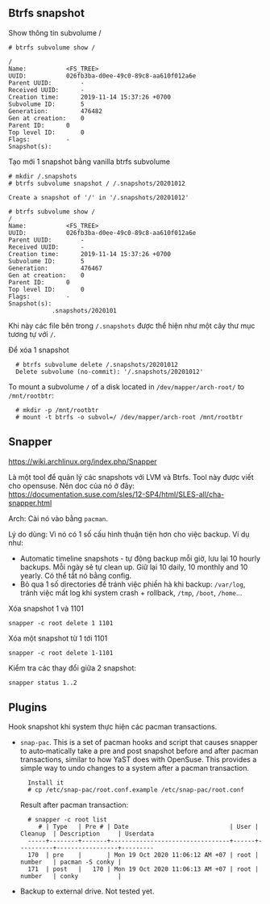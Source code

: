 ## Btrfs snapshot

Show thông tin subvolume /

    # btrfs subvolume show /

    /
    Name: 			<FS_TREE>
    UUID: 			026fb3ba-d0ee-49c0-89c8-aa610f012a6e
    Parent UUID: 		-
    Received UUID: 		-
    Creation time: 		2019-11-14 15:37:26 +0700
    Subvolume ID: 		5
    Generation: 		476482
    Gen at creation: 	0
    Parent ID: 		0
    Top level ID: 		0
    Flags: 			-
    Snapshot(s):

Tạo mới 1 snapshot bằng vanilla btrfs subvolume

    # mkdir /.snapshots
    # btrfs subvolume snapshot / /.snapshots/20201012

    Create a snapshot of '/' in '/.snapshots/20201012'

    # btrfs subvolume show /
    /
    Name: 			<FS_TREE>
    UUID: 			026fb3ba-d0ee-49c0-89c8-aa610f012a6e
    Parent UUID: 		-
    Received UUID: 		-
    Creation time: 		2019-11-14 15:37:26 +0700
    Subvolume ID: 		5
    Generation: 		476467
    Gen at creation: 	0
    Parent ID: 		0
    Top level ID: 		0
    Flags: 			-
    Snapshot(s):
    			.snapshots/2020101

Khi này các file bên trong `/.snapshots` được thể hiện như một cây thư mục tương tự với `/`.

Để xóa 1 snapshot

      # btrfs subvolume delete /.snapshots/20201012
      Delete subvolume (no-commit): '/.snapshots/20201012'

To mount a subvolume `/` of a disk located in `/dev/mapper/arch-root/` to `/mnt/rootbtr`:

      # mkdir -p /mnt/rootbtr
      # mount -t btrfs -o subvol=/ /dev/mapper/arch-root /mnt/rootbtr

## Snapper

https://wiki.archlinux.org/index.php/Snapper

Là một tool để quản lý các snapshots với LVM và Btrfs. Tool này được viết cho opensuse. Nên doc của nó ở đây: https://documentation.suse.com/sles/12-SP4/html/SLES-all/cha-snapper.html

Arch: Cài nó vào bằng `pacman`.

Lý do dùng: Vì nó có 1 số cấu hình thuận tiện hơn cho việc backup. Ví dụ như:

- Automatic timeline snapshots - tự động backup mỗi giờ, lưu lại 10 hourly backups. Mỗi ngày sẽ tự clean up. Giữ lại 10 daily, 10 monthly and 10 yearly. Có thể tắt nó bằng config.
- Bỏ qua 1 số directories để tránh việc phiền hà khi backup: `/var/log`, tránh việc mất log khi system crash + rollback, `/tmp`, `/boot`, `/home`...

Xóa snapshot 1 và 1101 
    
    snapper -c root delete 1 1101

Xóa một snapshot từ 1 tới 1101

    snapper -c root delete 1-1101
    
Kiểm tra các thay đổi giữa 2 snapshot:

    snapper status 1..2
   

## Plugins

Hook snapshot khi system thực hiện các pacman transactions.

- `snap-pac`. This is a set of pacman hooks and script that causes snapper to auto‐matically take a pre and post snapshot before and after pacman transactions, similar to how YaST does with OpenSuse. This provides a simple way to undo changes to a system after a pacman transaction.

        Install it
        # cp /etc/snap-pac/root.conf.example /etc/snap-pac/root.conf

  Result after pacman transaction:

        # snapper -c root list
           # | Type   | Pre # | Date                            | User | Cleanup  | Description     | Userdata
        -----+--------+-------+---------------------------------+------+----------+-----------------+---------
        170  | pre    |       | Mon 19 Oct 2020 11:06:12 AM +07 | root | number   | pacman -S conky |
        171  | post   |   170 | Mon 19 Oct 2020 11:06:13 AM +07 | root | number   | conky           |

- Backup to external drive. Not tested yet.
